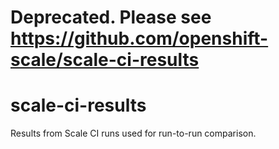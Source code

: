 # Deprecated. Please see https://github.com/openshift-scale/scale-ci-results

# scale-ci-results
Results from Scale CI runs used for run-to-run comparison.
